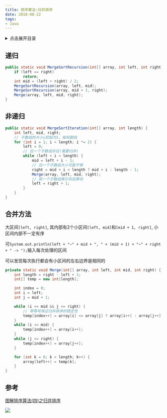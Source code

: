 ```yaml
---
title: 排序算法:归并排序
date: 2018-08-22
tags:
- Java
---
```

<details>
<summary>点击展开目录</summary>
<!-- TOC -->

- [递归](#递归)
- [非递归](#非递归)
- [合并方法](#合并方法)
- [参考](#参考)

<!-- /TOC -->
</details>

## 递归

```Java
public static void MergeSortRecursion(int[] array, int left, int right) {
    if (left == right)
        return;
    int mid = (left + right) / 2;
    MergeSortRecursion(array, left, mid);
    MergeSortRecursion(array, mid + 1, right);
    Merge(array, left, mid, right);
}
```

## 非递归

```Java
public static void MergeSortIteration(int[] array, int length) {
    int left, mid, right;
    // 子数组的大小i初始为1，每轮翻倍
    for (int i = 1; i < length; i *= 2) {
        left = 0;
        // 后一个子数组存在(需要归并)
        while (left + i < length) {
            mid = left + i - 1;
            // 后一个子数组大小可能不够
            right = mid + i < length ? mid + i : length - 1;
            Merge(array, left, mid, right);
            // 前一个子数组索引向后移动
            left = right + 1;
        }
    }
}
```

## 合并方法

大区间`[left, right]`, 其内部有2个小区间`[left, mid]`和`[mid + 1, right]`, 小区间内部不一定有序

可`System.out.println(left + "~" + mid + ", " + (mid + 1) + "~" + right + " -> ");`输入每次处理的区间

可以发现每次执行都会有小区间的左右边界是相同的
```Java
private static void Merge(int[] array, int left, int mid, int right) {
    int length = right - left + 1;
    int[] temp = new int[length];

    int index = 0;
    int i = left;
    int j = mid + 1;

    while (i <= mid && j <= right) {
        // 带等号保证归并排序的稳定性
        temp[index++] = array[i] <= array[j] ? array[i++] : array[j++];
    }
    while (i <= mid) {
        temp[index++] = array[i++];
    }
    while (j <= right) {
        temp[index++] = array[j++];
    }

    for (int k = 0; k < length; k++) {
        array[left++] = temp[k];
    }
}
```

## 参考

[图解排序算法(四)之归并排序](https://www.cnblogs.com/chengxiao/p/6194356.html)

[![](https://static.segmentfault.com/v-5b1df2a7/global/img/creativecommons-cc.svg)](https://creativecommons.org/licenses/by-nc-nd/4.0/)
